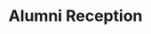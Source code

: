 ---
dateStart: 2016-06-26
dateEnd:
title: "Alumni Reception"
venue: "American Library Association"
organizer: Mary Beth Roska
credit:
city: Orlando
state: FL
country: USA
pdfLink: 20160626-alumni-reception-ala.pdf
venueImages:
---